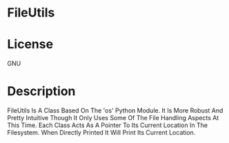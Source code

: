 # FileUtils

# License
GNU

# Description
FileUtils Is A Class Based On The 'os' Python Module.
It Is More Robust And Pretty Intuitive Though It Only Uses Some Of The File Handling
Aspects At This Time. Each Class Acts As A Pointer To Its Current Location In The 
Filesystem. When Directly Printed It Will Print Its Current Location. 